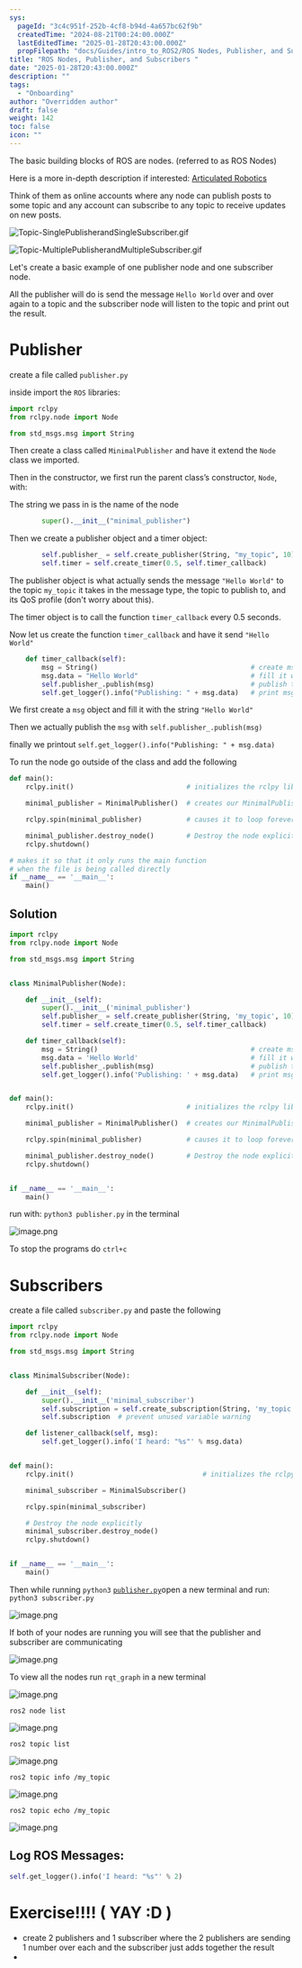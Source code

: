 ```yaml
---
sys:
  pageId: "3c4c951f-252b-4cf8-b94d-4a657bc62f9b"
  createdTime: "2024-08-21T00:24:00.000Z"
  lastEditedTime: "2025-01-28T20:43:00.000Z"
  propFilepath: "docs/Guides/intro_to_ROS2/ROS Nodes, Publisher, and Subscribers .md"
title: "ROS Nodes, Publisher, and Subscribers "
date: "2025-01-28T20:43:00.000Z"
description: ""
tags:
  - "Onboarding"
author: "Overridden author"
draft: false
weight: 142
toc: false
icon: ""
---
```


The basic building blocks of ROS are nodes. (referred to as ROS Nodes)

Here is a more in-depth description if interested: [Articulated Robotics](https://articulatedrobotics.xyz/tutorials/ready-for-ros/ros-overview#2-nodes)

Think of them as online accounts where any node can publish posts to some topic and any account can subscribe to any topic to receive updates on new posts.

![Topic-SinglePublisherandSingleSubscriber.gif](https://docs.ros.org/en/humble/_images/Topic-SinglePublisherandSingleSubscriber.gif)

![Topic-MultiplePublisherandMultipleSubscriber.gif](https://docs.ros.org/en/humble/_images/Topic-MultiplePublisherandMultipleSubscriber.gif)

Let's create a basic example of one publisher node and one subscriber node.

All the publisher will do is send the message `Hello World` over and over again to a topic and the subscriber node will listen to the topic and print out the result.

# Publisher

create a file called `publisher.py` 

inside import the `ROS` libraries:

```python
import rclpy
from rclpy.node import Node

from std_msgs.msg import String
```

Then create a class called `MinimalPublisher` and have it extend the `Node` class we imported.

Then in the constructor, we first run the parent class’s constructor, `Node`, with:

The string we pass in is the name of the node

```python
        super().__init__("minimal_publisher")
```

Then we create a publisher object and a timer object:

```python
        self.publisher_ = self.create_publisher(String, "my_topic", 10)
        self.timer = self.create_timer(0.5, self.timer_callback)
```

The publisher object is what actually sends the message `"Hello World"` to the topic `my_topic` it takes in the message type, the topic to publish to, and its QoS profile (don't worry about this).

The timer object is to call the function `timer_callback` every 0.5 seconds.

Now let us create the function `timer_callback` and have it send `"Hello World"`

```python
    def timer_callback(self):
        msg = String()                                      # create msg object
        msg.data = "Hello World"                            # fill it with data
        self.publisher_.publish(msg)                        # publish the message
        self.get_logger().info("Publishing: " + msg.data)   # print msg
```

We first create a `msg` object and fill it with the string `"Hello World"`

Then we actually publish the `msg` with `self.publisher_.publish(msg)`

finally we printout `self.get_logger().info("Publishing: " + msg.data)`

To run the node go outside of the class and add the following

```python
def main():
    rclpy.init()                            # initializes the rclpy library

    minimal_publisher = MinimalPublisher()  # creates our MinimalPublisher object

    rclpy.spin(minimal_publisher)           # causes it to loop forever

    minimal_publisher.destroy_node()        # Destroy the node explicitly
    rclpy.shutdown()

# makes it so that it only runs the main function
# when the file is being called directly
if __name__ == '__main__': 
    main()
```

## Solution

```python
import rclpy
from rclpy.node import Node

from std_msgs.msg import String


class MinimalPublisher(Node):

    def __init__(self):
        super().__init__('minimal_publisher')
        self.publisher_ = self.create_publisher(String, 'my_topic', 10)
        self.timer = self.create_timer(0.5, self.timer_callback)

    def timer_callback(self):
        msg = String()                                      # create msg object
        msg.data = 'Hello World'                            # fill it with data
        self.publisher_.publish(msg)                        # publish the message
        self.get_logger().info('Publishing: ' + msg.data)   # print msg


def main():
    rclpy.init()                            # initializes the rclpy library

    minimal_publisher = MinimalPublisher()  # creates our MinimalPublisher object

    rclpy.spin(minimal_publisher)           # causes it to loop forever

    minimal_publisher.destroy_node()        # Destroy the node explicitly
    rclpy.shutdown()


if __name__ == '__main__':
    main()
```

run with: `python3 publisher.py` in the terminal

![image.png](https://prod-files-secure.s3.us-west-2.amazonaws.com/d518164a-d88e-44d1-a4ee-3adb3bd8bce0/9214accb-ad5b-44f1-a31c-b3167c59138b/image.png?X-Amz-Algorithm=AWS4-HMAC-SHA256&X-Amz-Content-Sha256=UNSIGNED-PAYLOAD&X-Amz-Credential=ASIAZI2LB466VLI5XBOG%2F20250704%2Fus-west-2%2Fs3%2Faws4_request&X-Amz-Date=20250704T200940Z&X-Amz-Expires=3600&X-Amz-Security-Token=IQoJb3JpZ2luX2VjECwaCXVzLXdlc3QtMiJHMEUCIQDb4p%2BvmqUMyAIZg4kD5FQun%2FIfwQhq5ef4BCOIh41d8QIgExbCAs5UO85yHOUJ3jKGoGUqmqLvtfe%2BMPDbwtY3Ga0q%2FwMINRAAGgw2Mzc0MjMxODM4MDUiDA%2Bb8tUsrmOgdKN%2BVyrcAzjVFu1EVZsjphZLUbfOJsbuLoAVpheAoDxrIXbs%2B5WSPrj8eZRdtCkmeyAdVqfdg2Bunf5gQtgRIsHaedEaqSXsC%2FPbzDB%2F5wxCEqH2mRbzfAUf%2Bq5RGMhoyYAeQNNKhpPDrQ9AcAv3VW7fV8HfyP%2BsH%2Fgz6wlA%2BGEcRrGRsOmscR5cmqeJe1JD9bOPo0C%2ByNdwzbzQCcUMSAlfnGmby%2B765S8mR%2Fbp0CC1qLotRX2cw2W372BIcjx2SdSmuQ8qqgTgDriwhNu%2BhsC866uaXag9agQCMyD8CWHfs6%2FLNI62mHzymj%2BHB4xLdcX%2FNvHKpcz9AuncQXDyfh%2Bs5IdWLcLXMEy4OBL9l3onbvKgFRWcaHGMibCsdDys0LKjnuaXKxgvlOb8B%2B9yjb%2Fqae0Bkvnz1TsNVxs3ahTwvpE4Rz6LFaxpsRfF2cSXPEQwx7yb8koA1LGybkSBl%2F7J7ONrEIKHX7fEIfuDn94YncbudQdTbch1NXeMYGPd4KPp9VZxB5aF0HcSEiRH%2BXcAGECmnpKNgHKTaOVi6UHO1KmlLVQxBqPZgHwjlJvn%2BWT9JRGFxMJyWq1j4I0nbB5U5JKWQo9pX0spZCKqAtgrvoh8PRqjboU6P6nMPeiSIwZvMNbnoMMGOqUBKF79n9CiDfrZLvC3TLwwH%2Fwt7DxCxlsvHGb6Gf2E5nMYrmHifYp%2FT8yhlapUUw1473twsBCyJEF8BX6hB%2BbmmvAXpYtjRc%2B1TaQnC%2BisNB3hthm%2FxWvlRqIyJn%2FfHWp6FS5ztosZ5ooTmHrGUZQ0ZwUu%2B2CZ1QzNjc6w%2BKfzbkh1kzWPwT9jxxxnWGSkAuPi1ux99CRw5Rxj6bcHkJ%2Bfk7rGIhLa&X-Amz-Signature=1675a8ef020ee1ef0adfa64cccecb3404800b4124206ee3c0a94d49abeaa4cc3&X-Amz-SignedHeaders=host&x-amz-checksum-mode=ENABLED&x-id=GetObject)

To stop the programs do `ctrl+c`

# Subscribers

create a file called `subscriber.py` and paste the following

```python
import rclpy
from rclpy.node import Node

from std_msgs.msg import String


class MinimalSubscriber(Node):

    def __init__(self):
        super().__init__('minimal_subscriber')
        self.subscription = self.create_subscription(String, 'my_topic', self.listener_callback, 10)
        self.subscription  # prevent unused variable warning

    def listener_callback(self, msg):
        self.get_logger().info('I heard: "%s"' % msg.data)


def main():
    rclpy.init()                                # initializes the rclpy library

    minimal_subscriber = MinimalSubscriber()

    rclpy.spin(minimal_subscriber)

    # Destroy the node explicitly
    minimal_subscriber.destroy_node()
    rclpy.shutdown()


if __name__ == '__main__':
    main()
```

Then while running `python3` [`publisher.py`](http://publisher.py/)open a new terminal and run: `python3 subscriber.py` 

![image.png](https://prod-files-secure.s3.us-west-2.amazonaws.com/d518164a-d88e-44d1-a4ee-3adb3bd8bce0/611fccf2-c738-4dbd-94e9-98f209092866/image.png?X-Amz-Algorithm=AWS4-HMAC-SHA256&X-Amz-Content-Sha256=UNSIGNED-PAYLOAD&X-Amz-Credential=ASIAZI2LB466VLI5XBOG%2F20250704%2Fus-west-2%2Fs3%2Faws4_request&X-Amz-Date=20250704T200940Z&X-Amz-Expires=3600&X-Amz-Security-Token=IQoJb3JpZ2luX2VjECwaCXVzLXdlc3QtMiJHMEUCIQDb4p%2BvmqUMyAIZg4kD5FQun%2FIfwQhq5ef4BCOIh41d8QIgExbCAs5UO85yHOUJ3jKGoGUqmqLvtfe%2BMPDbwtY3Ga0q%2FwMINRAAGgw2Mzc0MjMxODM4MDUiDA%2Bb8tUsrmOgdKN%2BVyrcAzjVFu1EVZsjphZLUbfOJsbuLoAVpheAoDxrIXbs%2B5WSPrj8eZRdtCkmeyAdVqfdg2Bunf5gQtgRIsHaedEaqSXsC%2FPbzDB%2F5wxCEqH2mRbzfAUf%2Bq5RGMhoyYAeQNNKhpPDrQ9AcAv3VW7fV8HfyP%2BsH%2Fgz6wlA%2BGEcRrGRsOmscR5cmqeJe1JD9bOPo0C%2ByNdwzbzQCcUMSAlfnGmby%2B765S8mR%2Fbp0CC1qLotRX2cw2W372BIcjx2SdSmuQ8qqgTgDriwhNu%2BhsC866uaXag9agQCMyD8CWHfs6%2FLNI62mHzymj%2BHB4xLdcX%2FNvHKpcz9AuncQXDyfh%2Bs5IdWLcLXMEy4OBL9l3onbvKgFRWcaHGMibCsdDys0LKjnuaXKxgvlOb8B%2B9yjb%2Fqae0Bkvnz1TsNVxs3ahTwvpE4Rz6LFaxpsRfF2cSXPEQwx7yb8koA1LGybkSBl%2F7J7ONrEIKHX7fEIfuDn94YncbudQdTbch1NXeMYGPd4KPp9VZxB5aF0HcSEiRH%2BXcAGECmnpKNgHKTaOVi6UHO1KmlLVQxBqPZgHwjlJvn%2BWT9JRGFxMJyWq1j4I0nbB5U5JKWQo9pX0spZCKqAtgrvoh8PRqjboU6P6nMPeiSIwZvMNbnoMMGOqUBKF79n9CiDfrZLvC3TLwwH%2Fwt7DxCxlsvHGb6Gf2E5nMYrmHifYp%2FT8yhlapUUw1473twsBCyJEF8BX6hB%2BbmmvAXpYtjRc%2B1TaQnC%2BisNB3hthm%2FxWvlRqIyJn%2FfHWp6FS5ztosZ5ooTmHrGUZQ0ZwUu%2B2CZ1QzNjc6w%2BKfzbkh1kzWPwT9jxxxnWGSkAuPi1ux99CRw5Rxj6bcHkJ%2Bfk7rGIhLa&X-Amz-Signature=30cb251dd804397174558fb5082119f7cf6b95fc9ec27b6dcccb5304790956af&X-Amz-SignedHeaders=host&x-amz-checksum-mode=ENABLED&x-id=GetObject)

If both of your nodes are running you will see that the publisher and subscriber are communicating

![image.png](https://prod-files-secure.s3.us-west-2.amazonaws.com/d518164a-d88e-44d1-a4ee-3adb3bd8bce0/eea428b5-1cf0-43bb-a30b-81cbaf6c5c78/image.png?X-Amz-Algorithm=AWS4-HMAC-SHA256&X-Amz-Content-Sha256=UNSIGNED-PAYLOAD&X-Amz-Credential=ASIAZI2LB466VLI5XBOG%2F20250704%2Fus-west-2%2Fs3%2Faws4_request&X-Amz-Date=20250704T200940Z&X-Amz-Expires=3600&X-Amz-Security-Token=IQoJb3JpZ2luX2VjECwaCXVzLXdlc3QtMiJHMEUCIQDb4p%2BvmqUMyAIZg4kD5FQun%2FIfwQhq5ef4BCOIh41d8QIgExbCAs5UO85yHOUJ3jKGoGUqmqLvtfe%2BMPDbwtY3Ga0q%2FwMINRAAGgw2Mzc0MjMxODM4MDUiDA%2Bb8tUsrmOgdKN%2BVyrcAzjVFu1EVZsjphZLUbfOJsbuLoAVpheAoDxrIXbs%2B5WSPrj8eZRdtCkmeyAdVqfdg2Bunf5gQtgRIsHaedEaqSXsC%2FPbzDB%2F5wxCEqH2mRbzfAUf%2Bq5RGMhoyYAeQNNKhpPDrQ9AcAv3VW7fV8HfyP%2BsH%2Fgz6wlA%2BGEcRrGRsOmscR5cmqeJe1JD9bOPo0C%2ByNdwzbzQCcUMSAlfnGmby%2B765S8mR%2Fbp0CC1qLotRX2cw2W372BIcjx2SdSmuQ8qqgTgDriwhNu%2BhsC866uaXag9agQCMyD8CWHfs6%2FLNI62mHzymj%2BHB4xLdcX%2FNvHKpcz9AuncQXDyfh%2Bs5IdWLcLXMEy4OBL9l3onbvKgFRWcaHGMibCsdDys0LKjnuaXKxgvlOb8B%2B9yjb%2Fqae0Bkvnz1TsNVxs3ahTwvpE4Rz6LFaxpsRfF2cSXPEQwx7yb8koA1LGybkSBl%2F7J7ONrEIKHX7fEIfuDn94YncbudQdTbch1NXeMYGPd4KPp9VZxB5aF0HcSEiRH%2BXcAGECmnpKNgHKTaOVi6UHO1KmlLVQxBqPZgHwjlJvn%2BWT9JRGFxMJyWq1j4I0nbB5U5JKWQo9pX0spZCKqAtgrvoh8PRqjboU6P6nMPeiSIwZvMNbnoMMGOqUBKF79n9CiDfrZLvC3TLwwH%2Fwt7DxCxlsvHGb6Gf2E5nMYrmHifYp%2FT8yhlapUUw1473twsBCyJEF8BX6hB%2BbmmvAXpYtjRc%2B1TaQnC%2BisNB3hthm%2FxWvlRqIyJn%2FfHWp6FS5ztosZ5ooTmHrGUZQ0ZwUu%2B2CZ1QzNjc6w%2BKfzbkh1kzWPwT9jxxxnWGSkAuPi1ux99CRw5Rxj6bcHkJ%2Bfk7rGIhLa&X-Amz-Signature=2a9bbb9ef6bdbe7ecb3835f6efd6f8332720d30f47542dad459dd1acfb3fcdfa&X-Amz-SignedHeaders=host&x-amz-checksum-mode=ENABLED&x-id=GetObject)

To view all the nodes run `rqt_graph` in a new terminal

![image.png](https://prod-files-secure.s3.us-west-2.amazonaws.com/d518164a-d88e-44d1-a4ee-3adb3bd8bce0/1d98e964-4318-4d62-b5c4-8c8f78368598/image.png?X-Amz-Algorithm=AWS4-HMAC-SHA256&X-Amz-Content-Sha256=UNSIGNED-PAYLOAD&X-Amz-Credential=ASIAZI2LB466VLI5XBOG%2F20250704%2Fus-west-2%2Fs3%2Faws4_request&X-Amz-Date=20250704T200940Z&X-Amz-Expires=3600&X-Amz-Security-Token=IQoJb3JpZ2luX2VjECwaCXVzLXdlc3QtMiJHMEUCIQDb4p%2BvmqUMyAIZg4kD5FQun%2FIfwQhq5ef4BCOIh41d8QIgExbCAs5UO85yHOUJ3jKGoGUqmqLvtfe%2BMPDbwtY3Ga0q%2FwMINRAAGgw2Mzc0MjMxODM4MDUiDA%2Bb8tUsrmOgdKN%2BVyrcAzjVFu1EVZsjphZLUbfOJsbuLoAVpheAoDxrIXbs%2B5WSPrj8eZRdtCkmeyAdVqfdg2Bunf5gQtgRIsHaedEaqSXsC%2FPbzDB%2F5wxCEqH2mRbzfAUf%2Bq5RGMhoyYAeQNNKhpPDrQ9AcAv3VW7fV8HfyP%2BsH%2Fgz6wlA%2BGEcRrGRsOmscR5cmqeJe1JD9bOPo0C%2ByNdwzbzQCcUMSAlfnGmby%2B765S8mR%2Fbp0CC1qLotRX2cw2W372BIcjx2SdSmuQ8qqgTgDriwhNu%2BhsC866uaXag9agQCMyD8CWHfs6%2FLNI62mHzymj%2BHB4xLdcX%2FNvHKpcz9AuncQXDyfh%2Bs5IdWLcLXMEy4OBL9l3onbvKgFRWcaHGMibCsdDys0LKjnuaXKxgvlOb8B%2B9yjb%2Fqae0Bkvnz1TsNVxs3ahTwvpE4Rz6LFaxpsRfF2cSXPEQwx7yb8koA1LGybkSBl%2F7J7ONrEIKHX7fEIfuDn94YncbudQdTbch1NXeMYGPd4KPp9VZxB5aF0HcSEiRH%2BXcAGECmnpKNgHKTaOVi6UHO1KmlLVQxBqPZgHwjlJvn%2BWT9JRGFxMJyWq1j4I0nbB5U5JKWQo9pX0spZCKqAtgrvoh8PRqjboU6P6nMPeiSIwZvMNbnoMMGOqUBKF79n9CiDfrZLvC3TLwwH%2Fwt7DxCxlsvHGb6Gf2E5nMYrmHifYp%2FT8yhlapUUw1473twsBCyJEF8BX6hB%2BbmmvAXpYtjRc%2B1TaQnC%2BisNB3hthm%2FxWvlRqIyJn%2FfHWp6FS5ztosZ5ooTmHrGUZQ0ZwUu%2B2CZ1QzNjc6w%2BKfzbkh1kzWPwT9jxxxnWGSkAuPi1ux99CRw5Rxj6bcHkJ%2Bfk7rGIhLa&X-Amz-Signature=3d63f1b5d26c617f4ce09cf8578635d87c8146fab4ba74ad970a5ae29ce1f7c6&X-Amz-SignedHeaders=host&x-amz-checksum-mode=ENABLED&x-id=GetObject)

`ros2 node list`

![image.png](https://prod-files-secure.s3.us-west-2.amazonaws.com/d518164a-d88e-44d1-a4ee-3adb3bd8bce0/680ac8cf-e6d9-4164-9ece-5b9a6fccffee/image.png?X-Amz-Algorithm=AWS4-HMAC-SHA256&X-Amz-Content-Sha256=UNSIGNED-PAYLOAD&X-Amz-Credential=ASIAZI2LB466VLI5XBOG%2F20250704%2Fus-west-2%2Fs3%2Faws4_request&X-Amz-Date=20250704T200940Z&X-Amz-Expires=3600&X-Amz-Security-Token=IQoJb3JpZ2luX2VjECwaCXVzLXdlc3QtMiJHMEUCIQDb4p%2BvmqUMyAIZg4kD5FQun%2FIfwQhq5ef4BCOIh41d8QIgExbCAs5UO85yHOUJ3jKGoGUqmqLvtfe%2BMPDbwtY3Ga0q%2FwMINRAAGgw2Mzc0MjMxODM4MDUiDA%2Bb8tUsrmOgdKN%2BVyrcAzjVFu1EVZsjphZLUbfOJsbuLoAVpheAoDxrIXbs%2B5WSPrj8eZRdtCkmeyAdVqfdg2Bunf5gQtgRIsHaedEaqSXsC%2FPbzDB%2F5wxCEqH2mRbzfAUf%2Bq5RGMhoyYAeQNNKhpPDrQ9AcAv3VW7fV8HfyP%2BsH%2Fgz6wlA%2BGEcRrGRsOmscR5cmqeJe1JD9bOPo0C%2ByNdwzbzQCcUMSAlfnGmby%2B765S8mR%2Fbp0CC1qLotRX2cw2W372BIcjx2SdSmuQ8qqgTgDriwhNu%2BhsC866uaXag9agQCMyD8CWHfs6%2FLNI62mHzymj%2BHB4xLdcX%2FNvHKpcz9AuncQXDyfh%2Bs5IdWLcLXMEy4OBL9l3onbvKgFRWcaHGMibCsdDys0LKjnuaXKxgvlOb8B%2B9yjb%2Fqae0Bkvnz1TsNVxs3ahTwvpE4Rz6LFaxpsRfF2cSXPEQwx7yb8koA1LGybkSBl%2F7J7ONrEIKHX7fEIfuDn94YncbudQdTbch1NXeMYGPd4KPp9VZxB5aF0HcSEiRH%2BXcAGECmnpKNgHKTaOVi6UHO1KmlLVQxBqPZgHwjlJvn%2BWT9JRGFxMJyWq1j4I0nbB5U5JKWQo9pX0spZCKqAtgrvoh8PRqjboU6P6nMPeiSIwZvMNbnoMMGOqUBKF79n9CiDfrZLvC3TLwwH%2Fwt7DxCxlsvHGb6Gf2E5nMYrmHifYp%2FT8yhlapUUw1473twsBCyJEF8BX6hB%2BbmmvAXpYtjRc%2B1TaQnC%2BisNB3hthm%2FxWvlRqIyJn%2FfHWp6FS5ztosZ5ooTmHrGUZQ0ZwUu%2B2CZ1QzNjc6w%2BKfzbkh1kzWPwT9jxxxnWGSkAuPi1ux99CRw5Rxj6bcHkJ%2Bfk7rGIhLa&X-Amz-Signature=8e6e15ea0101ab306c6c945abb1cc61e12947bac1ea66319fe0674ee36e4f2ca&X-Amz-SignedHeaders=host&x-amz-checksum-mode=ENABLED&x-id=GetObject)

`ros2 topic list`

![image.png](https://prod-files-secure.s3.us-west-2.amazonaws.com/d518164a-d88e-44d1-a4ee-3adb3bd8bce0/eee2ebe1-27ef-4a4a-96fb-2ca54126fb29/image.png?X-Amz-Algorithm=AWS4-HMAC-SHA256&X-Amz-Content-Sha256=UNSIGNED-PAYLOAD&X-Amz-Credential=ASIAZI2LB466VLI5XBOG%2F20250704%2Fus-west-2%2Fs3%2Faws4_request&X-Amz-Date=20250704T200940Z&X-Amz-Expires=3600&X-Amz-Security-Token=IQoJb3JpZ2luX2VjECwaCXVzLXdlc3QtMiJHMEUCIQDb4p%2BvmqUMyAIZg4kD5FQun%2FIfwQhq5ef4BCOIh41d8QIgExbCAs5UO85yHOUJ3jKGoGUqmqLvtfe%2BMPDbwtY3Ga0q%2FwMINRAAGgw2Mzc0MjMxODM4MDUiDA%2Bb8tUsrmOgdKN%2BVyrcAzjVFu1EVZsjphZLUbfOJsbuLoAVpheAoDxrIXbs%2B5WSPrj8eZRdtCkmeyAdVqfdg2Bunf5gQtgRIsHaedEaqSXsC%2FPbzDB%2F5wxCEqH2mRbzfAUf%2Bq5RGMhoyYAeQNNKhpPDrQ9AcAv3VW7fV8HfyP%2BsH%2Fgz6wlA%2BGEcRrGRsOmscR5cmqeJe1JD9bOPo0C%2ByNdwzbzQCcUMSAlfnGmby%2B765S8mR%2Fbp0CC1qLotRX2cw2W372BIcjx2SdSmuQ8qqgTgDriwhNu%2BhsC866uaXag9agQCMyD8CWHfs6%2FLNI62mHzymj%2BHB4xLdcX%2FNvHKpcz9AuncQXDyfh%2Bs5IdWLcLXMEy4OBL9l3onbvKgFRWcaHGMibCsdDys0LKjnuaXKxgvlOb8B%2B9yjb%2Fqae0Bkvnz1TsNVxs3ahTwvpE4Rz6LFaxpsRfF2cSXPEQwx7yb8koA1LGybkSBl%2F7J7ONrEIKHX7fEIfuDn94YncbudQdTbch1NXeMYGPd4KPp9VZxB5aF0HcSEiRH%2BXcAGECmnpKNgHKTaOVi6UHO1KmlLVQxBqPZgHwjlJvn%2BWT9JRGFxMJyWq1j4I0nbB5U5JKWQo9pX0spZCKqAtgrvoh8PRqjboU6P6nMPeiSIwZvMNbnoMMGOqUBKF79n9CiDfrZLvC3TLwwH%2Fwt7DxCxlsvHGb6Gf2E5nMYrmHifYp%2FT8yhlapUUw1473twsBCyJEF8BX6hB%2BbmmvAXpYtjRc%2B1TaQnC%2BisNB3hthm%2FxWvlRqIyJn%2FfHWp6FS5ztosZ5ooTmHrGUZQ0ZwUu%2B2CZ1QzNjc6w%2BKfzbkh1kzWPwT9jxxxnWGSkAuPi1ux99CRw5Rxj6bcHkJ%2Bfk7rGIhLa&X-Amz-Signature=2337000f6c825d1c5cf6dcecbbfa9699defbe5fe3efa74ab06d3f7c63d66338f&X-Amz-SignedHeaders=host&x-amz-checksum-mode=ENABLED&x-id=GetObject)

`ros2 topic info /my_topic`

![image.png](https://prod-files-secure.s3.us-west-2.amazonaws.com/d518164a-d88e-44d1-a4ee-3adb3bd8bce0/6288ef12-cb9e-406f-b9eb-65feed3a9011/image.png?X-Amz-Algorithm=AWS4-HMAC-SHA256&X-Amz-Content-Sha256=UNSIGNED-PAYLOAD&X-Amz-Credential=ASIAZI2LB466VLI5XBOG%2F20250704%2Fus-west-2%2Fs3%2Faws4_request&X-Amz-Date=20250704T200940Z&X-Amz-Expires=3600&X-Amz-Security-Token=IQoJb3JpZ2luX2VjECwaCXVzLXdlc3QtMiJHMEUCIQDb4p%2BvmqUMyAIZg4kD5FQun%2FIfwQhq5ef4BCOIh41d8QIgExbCAs5UO85yHOUJ3jKGoGUqmqLvtfe%2BMPDbwtY3Ga0q%2FwMINRAAGgw2Mzc0MjMxODM4MDUiDA%2Bb8tUsrmOgdKN%2BVyrcAzjVFu1EVZsjphZLUbfOJsbuLoAVpheAoDxrIXbs%2B5WSPrj8eZRdtCkmeyAdVqfdg2Bunf5gQtgRIsHaedEaqSXsC%2FPbzDB%2F5wxCEqH2mRbzfAUf%2Bq5RGMhoyYAeQNNKhpPDrQ9AcAv3VW7fV8HfyP%2BsH%2Fgz6wlA%2BGEcRrGRsOmscR5cmqeJe1JD9bOPo0C%2ByNdwzbzQCcUMSAlfnGmby%2B765S8mR%2Fbp0CC1qLotRX2cw2W372BIcjx2SdSmuQ8qqgTgDriwhNu%2BhsC866uaXag9agQCMyD8CWHfs6%2FLNI62mHzymj%2BHB4xLdcX%2FNvHKpcz9AuncQXDyfh%2Bs5IdWLcLXMEy4OBL9l3onbvKgFRWcaHGMibCsdDys0LKjnuaXKxgvlOb8B%2B9yjb%2Fqae0Bkvnz1TsNVxs3ahTwvpE4Rz6LFaxpsRfF2cSXPEQwx7yb8koA1LGybkSBl%2F7J7ONrEIKHX7fEIfuDn94YncbudQdTbch1NXeMYGPd4KPp9VZxB5aF0HcSEiRH%2BXcAGECmnpKNgHKTaOVi6UHO1KmlLVQxBqPZgHwjlJvn%2BWT9JRGFxMJyWq1j4I0nbB5U5JKWQo9pX0spZCKqAtgrvoh8PRqjboU6P6nMPeiSIwZvMNbnoMMGOqUBKF79n9CiDfrZLvC3TLwwH%2Fwt7DxCxlsvHGb6Gf2E5nMYrmHifYp%2FT8yhlapUUw1473twsBCyJEF8BX6hB%2BbmmvAXpYtjRc%2B1TaQnC%2BisNB3hthm%2FxWvlRqIyJn%2FfHWp6FS5ztosZ5ooTmHrGUZQ0ZwUu%2B2CZ1QzNjc6w%2BKfzbkh1kzWPwT9jxxxnWGSkAuPi1ux99CRw5Rxj6bcHkJ%2Bfk7rGIhLa&X-Amz-Signature=8b6e4c005f202d3f9fb0245af8080554aeaf930f9ef97245244cd17c39d48a56&X-Amz-SignedHeaders=host&x-amz-checksum-mode=ENABLED&x-id=GetObject)

`ros2 topic echo /my_topic`

![image.png](https://prod-files-secure.s3.us-west-2.amazonaws.com/d518164a-d88e-44d1-a4ee-3adb3bd8bce0/0a6fcb4d-422d-4a6c-a803-749ef4adf2c6/image.png?X-Amz-Algorithm=AWS4-HMAC-SHA256&X-Amz-Content-Sha256=UNSIGNED-PAYLOAD&X-Amz-Credential=ASIAZI2LB466VLI5XBOG%2F20250704%2Fus-west-2%2Fs3%2Faws4_request&X-Amz-Date=20250704T200940Z&X-Amz-Expires=3600&X-Amz-Security-Token=IQoJb3JpZ2luX2VjECwaCXVzLXdlc3QtMiJHMEUCIQDb4p%2BvmqUMyAIZg4kD5FQun%2FIfwQhq5ef4BCOIh41d8QIgExbCAs5UO85yHOUJ3jKGoGUqmqLvtfe%2BMPDbwtY3Ga0q%2FwMINRAAGgw2Mzc0MjMxODM4MDUiDA%2Bb8tUsrmOgdKN%2BVyrcAzjVFu1EVZsjphZLUbfOJsbuLoAVpheAoDxrIXbs%2B5WSPrj8eZRdtCkmeyAdVqfdg2Bunf5gQtgRIsHaedEaqSXsC%2FPbzDB%2F5wxCEqH2mRbzfAUf%2Bq5RGMhoyYAeQNNKhpPDrQ9AcAv3VW7fV8HfyP%2BsH%2Fgz6wlA%2BGEcRrGRsOmscR5cmqeJe1JD9bOPo0C%2ByNdwzbzQCcUMSAlfnGmby%2B765S8mR%2Fbp0CC1qLotRX2cw2W372BIcjx2SdSmuQ8qqgTgDriwhNu%2BhsC866uaXag9agQCMyD8CWHfs6%2FLNI62mHzymj%2BHB4xLdcX%2FNvHKpcz9AuncQXDyfh%2Bs5IdWLcLXMEy4OBL9l3onbvKgFRWcaHGMibCsdDys0LKjnuaXKxgvlOb8B%2B9yjb%2Fqae0Bkvnz1TsNVxs3ahTwvpE4Rz6LFaxpsRfF2cSXPEQwx7yb8koA1LGybkSBl%2F7J7ONrEIKHX7fEIfuDn94YncbudQdTbch1NXeMYGPd4KPp9VZxB5aF0HcSEiRH%2BXcAGECmnpKNgHKTaOVi6UHO1KmlLVQxBqPZgHwjlJvn%2BWT9JRGFxMJyWq1j4I0nbB5U5JKWQo9pX0spZCKqAtgrvoh8PRqjboU6P6nMPeiSIwZvMNbnoMMGOqUBKF79n9CiDfrZLvC3TLwwH%2Fwt7DxCxlsvHGb6Gf2E5nMYrmHifYp%2FT8yhlapUUw1473twsBCyJEF8BX6hB%2BbmmvAXpYtjRc%2B1TaQnC%2BisNB3hthm%2FxWvlRqIyJn%2FfHWp6FS5ztosZ5ooTmHrGUZQ0ZwUu%2B2CZ1QzNjc6w%2BKfzbkh1kzWPwT9jxxxnWGSkAuPi1ux99CRw5Rxj6bcHkJ%2Bfk7rGIhLa&X-Amz-Signature=721f129334441a4cd5d5a93476c54cb3a184fe00febd11df7f2c13000efde8f1&X-Amz-SignedHeaders=host&x-amz-checksum-mode=ENABLED&x-id=GetObject)

## Log ROS Messages:

```python
self.get_logger().info('I heard: "%s"' % 2)
```

# Exercise!!!! ( YAY :D )

- create 2 publishers and 1 subscriber where the 2 publishers are sending 1 number over each and the subscriber just adds together the result
- 
